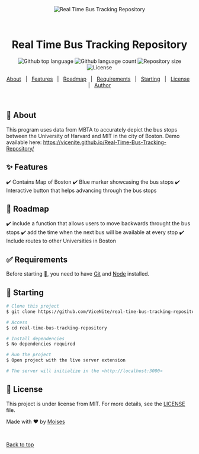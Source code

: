 <div align="center" id="top"> 
  <img src="./.github/app.gif" alt="Real Time Bus Tracking Repository" />

  &#xa0;

  <!-- <a href="https://realtimebustrackingrepository.netlify.app">Demo</a> -->
</div>

<h1 align="center">Real Time Bus Tracking Repository</h1>

<p align="center">
  <img alt="Github top language" src="https://img.shields.io/github/languages/top/ViceNite/real-time-bus-tracking-repository?color=56BEB8">

  <img alt="Github language count" src="https://img.shields.io/github/languages/count/ViceNite/real-time-bus-tracking-repository?color=56BEB8">

  <img alt="Repository size" src="https://img.shields.io/github/repo-size/ViceNite/real-time-bus-tracking-repository?color=56BEB8">

  <img alt="License" src="https://img.shields.io/github/license/ViceNite/real-time-bus-tracking-repository?color=56BEB8">

  <!-- <img alt="Github issues" src="https://img.shields.io/github/issues/ViceNite/real-time-bus-tracking-repository?color=56BEB8" /> -->

  <!-- <img alt="Github forks" src="https://img.shields.io/github/forks/ViceNite/real-time-bus-tracking-repository?color=56BEB8" /> -->

  <!-- <img alt="Github stars" src="https://img.shields.io/github/stars/ViceNite/real-time-bus-tracking-repository?color=56BEB8" /> -->
</p>



<p align="center">
  <a href="#dart-about">About</a> &#xa0; | &#xa0; 
  <a href="#sparkles-features">Features</a> &#xa0; | &#xa0;
  <a href="#rocket-Roadmap">Roadmap</a> &#xa0; | &#xa0;
  <a href="#white_check_mark-requirements">Requirements</a> &#xa0; | &#xa0;
  <a href="#checkered_flag-starting">Starting</a> &#xa0; | &#xa0;
  <a href="#memo-license">License</a> &#xa0; | &#xa0;
  <a href="https://github.com/ViceNite" target="_blank">Author</a>
</p>

<br>

## :dart: About ##
This program uses data from MBTA to accurately depict the bus stops between the University of Harvard and MIT in the city of Boston. Demo available here: https://vicenite.github.io/Real-Time-Bus-Tracking-Repository/


## :sparkles: Features ##

:heavy_check_mark: Contains Map of Boston
:heavy_check_mark: Blue marker showcasing the bus stops 
:heavy_check_mark: Interactive button that helps advancing through the bus stops

## :rocket: Roadmap ##

:heavy_check_mark: include a function that allows users to move backwards throught the bus stops
:heavy_check_mark: add the time when the next bus will be available at every stop
:heavy_check_mark: Include routes to other Universities in Boston



## :white_check_mark: Requirements ##

Before starting :checkered_flag:, you need to have [Git](https://git-scm.com) and [Node](https://nodejs.org/en/) installed.

## :checkered_flag: Starting ##

```bash
# Clone this project
$ git clone https://github.com/ViceNite/real-time-bus-tracking-repository

# Access
$ cd real-time-bus-tracking-repository

# Install dependencies
$ No dependencies required

# Run the project
$ Open project with the live server extension

# The server will initialize in the <http://localhost:3000>
```

## :memo: License ##

This project is under license from MIT. For more details, see the [LICENSE](LICENSE.md) file.


Made with :heart: by <a href="https://github.com/ViceNite" target="_blank">Moises</a>

&#xa0;

<a href="#top">Back to top</a>
